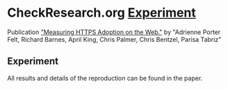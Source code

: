 # CheckResearch.org [Experiment](https://checkresearch.org/Experiment/View/f4704e80-eb7f-4d54-a29f-6f7bc5c830ca)

 Publication ["Measuring HTTPS Adoption on the Web."](https://dblp.uni-trier.de/rec/html/conf/uss/FeltBKPBT17) by "Adrienne Porter Felt, Richard Barnes, April King, Chris Palmer, Chris Bentzel, Parisa Tabriz"

## Experiment

All results and details of the reproduction can be found in the paper.
